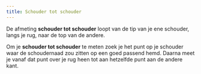 ```yaml
---
title: Schouder tot schouder
---
```


De afmeting **schouder tot schouder** loopt van de tip van je ene schouder, langs je rug, naar de top van de andere.

Om je **schouder tot schouder** te meten zoek je het punt op je schouder waar de schoudernaad zou zitten op een goed passend hemd. Daarna meet je vanaf dat punt over je rug heen tot aan hetzelfde punt aan de andere kant.